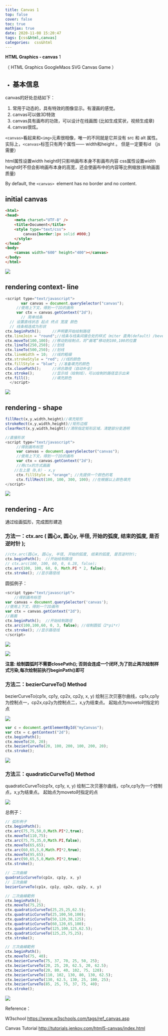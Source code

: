 ```yaml
---
title: Canvas 1
top: false
cover: false
toc: true
mathjax: true
date: 2020-11-08 15:20:47
tags: [css&html,canvas]
categories:  css&html
---
```


**HTML Graphics - canvas** 1

（ HTML Graphics  GoogleMaos SVG Canvas Game ）

- ## 基本信息

canvas的好处总结如下：

1. 常用于动态的，具有特效的图像显示。有漫画的感觉。
2. canvas可以做3D特效
3. canvas具有画布的功效，可以设计在线画图 (比如生成奖状，视频生成章)
4. canvas很炫。

`<canvas>`看起来和`<img>`元素很相像，唯一的不同就是它并没有 src 和 alt 属性。
实际上，`<canvas>`标签只有两个属性—— width和height 。 但是一定要有id （js需要）

html属性设置width height时只影响画布本身不影画布内容
css属性设置width height时不但会影响画布本身的高宽，还会使画布中的内容等比例缩放(影响画面质量)

By default, the `<canvas> `element has no border and no content.

## initial canvas

```html
<html>
<head>
    <meta charset="UTF-8" />
    <title>Document</title>
    <style type="text/css">
        canvas{border:1px solid #000;}
    </style>
</head>
<body>
    <canvas width="600" height="400"></canvas>
</body>
</html>
```

![](Canvas/1604915691558.png)

## rendering context- line

```javascript
<script type="text/javascript">
       var canvas = document.querySelector("canvas");
     //使用上下文，得到一个2D的画布
     var ctx = canvas.getContext("2d");
       // 简单线条 
  // 设置直线状态 起点 终点 宽度 颜色 
  // 线条相连成为形状
ctx.beginPath();     //声明要开始绘制路径
ctx.lineJoin = "round";//线条与线条间接合处的样式（miter 直角(default) /bevel 斜角 / round 圆角）
ctx.moveTo(100,100); //移动到绘制点，将“画笔”移动到100,100的位置
ctx.lineTo(250,250); //划线
ctx.lineTo(500,250); //划线
ctx.lineWidth = 10;  //线的粗细
ctx.strokeStyle = "red"; //线的颜色
ctx.fillStyle = "blue"; //准备填充的颜色
ctx.closePath();     //闭合路径（自动补全）
ctx.stroke();        //显示线（绘制线），可以绘制的路径显示出来
ctx.fill();          //填充颜色
  </script>
```

![](Canvas/1604918549776.png)

## rendering - shape

```javascript
fillRect(x,y,width,height)//填充矩形
strokeRect(x,y,width,height)//矩形边框
clearRect(x,y,width,height)//清除指定矩形区域，清楚部分变透明
```



```js
//直接形状
<script type="text/javascript">
     //得到画布标签
     var canvas = document.querySelector("canvas");
     //使用上下文，得到一个2D的画布
     var ctx = canvas.getContext("2d");
     //用ctx的方式画画
	//左上是（0,0）- x,y
     ctx.fillStyle = "orange"; //先提供一个颜色的笔
     ctx.fillRect(100, 100, 300, 100); //在根据以上颜色填充
</script>
```

![](Canvas/1604918204350.png)

## rendering - Arc

通过绘画弧形，完成图形建造

### 		**方法一：ctx.arc ( 圆心x, 圆心y, 半径, 开始的弧度, 结束的弧度, 是否逆时针 );**

```javascript
//ctx.arc(圆心x, 圆心y, 半径, 开始的弧度, 结束的弧度, 是否逆时针);
ctx.beginPath();  //开始绘制路径
// ctx.arc(100, 100, 60, 0, 6.28, false);
ctx.arc(100, 100, 60, 0, Math.PI * 2, false);
ctx.stroke(); //显示路径线
```

圆弧例子：

```javascript
<script type="text/javascript">
    //得到画布标签
var canvas = document.querySelector('canvas');
//使用上下文，得到一个2D画布
var ctx = canvas.getContext("2d");
//画画 
ctx.beginPath();  //开始绘制路径 
ctx.arc(100,100,60, 0, 3, false); //绘制圆弧（2*pi*r）
ctx.stroke(); //显示路径线
</script>
```



![](Canvas/1604919183425.png)

![](Canvas/1604921951562.png)

**注意: 绘制圆弧时不需要closePath(); 否则会连成一个闭环,为了防止两次绘制样式污染,每次绘制前执行beginPath()即可**

### 		**方法二：bezierCurveTo() Method**

bezierCurveTo(cp1x, cp1y, cp2x, cp2y, x, y) 绘制三次贝塞尔曲线，cp1x,cp1y为控制点一，cp2x,cp2y为控制点二，x,y为结束点。 起始点为moveto时指定的点

![](Canvas/1604920033422.png)

```javascript
var c = document.getElementById("myCanvas");
var ctx = c.getContext("2d");
ctx.beginPath();
ctx.moveTo(20, 20);
ctx.bezierCurveTo(20, 100, 200, 100, 200, 20);
ctx.stroke();
```

![](Canvas/1604920170375.png)



### 		方法三：quadraticCurveTo()  Method

quadraticCurveTo(cp1x, cp1y, x, y) 绘制二次贝塞尔曲线，cp1x,cp1y为一个控制点，x,y为结束点。 起始点为moveto时指定的点



![](Canvas/1604920424923.png)

总例子：

```javascript
// 弧形例子
ctx.beginPath();
ctx.arc(75,75,50,0,Math.PI*2,true);
ctx.moveTo(110,75);
ctx.arc(75,75,35,0,Math.PI,false);
ctx.moveTo(65,65);
ctx.arc(60,65,5,0,Math.PI*2,true);
ctx.moveTo(95,65);
ctx.arc(90,65,5,0,Math.PI*2,true);
ctx.stroke();

// 二次曲線
quadraticCurveTo(cp1x, cp1y, x, y)
// 三次曲線
bezierCurveTo(cp1x, cp1y, cp2x, cp2y, x, y)

// 二次曲線範例
ctx.beginPath();
ctx.moveTo(75,25);
ctx.quadraticCurveTo(25,25,25,62.5);
ctx.quadraticCurveTo(25,100,50,100);
ctx.quadraticCurveTo(50,120,30,125);
ctx.quadraticCurveTo(60,120,65,100);
ctx.quadraticCurveTo(125,100,125,62.5);
ctx.quadraticCurveTo(125,25,75,25);
ctx.stroke();

// 三次曲線範例
ctx.beginPath();
ctx.moveTo(75, 40);
ctx.bezierCurveTo(75, 37, 70, 25, 50, 25);
ctx.bezierCurveTo(20, 25, 20, 62.5, 20, 62.5);
ctx.bezierCurveTo(20, 80, 40, 102, 75, 120);
ctx.bezierCurveTo(110, 102, 130, 80, 130, 62.5);
ctx.bezierCurveTo(130, 62.5, 130, 25, 100, 25);
ctx.bezierCurveTo(85, 25, 75, 37, 75, 40);
ctx.stroke();
```

![](Canvas/1604920656659.png)

Reference：

W3school <https://www.w3schools.com/tags/ref_canvas.asp>

Canvas Tutorial  http://tutorials.jenkov.com/html5-canvas/index.html  